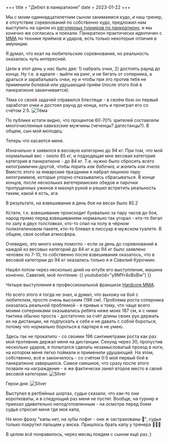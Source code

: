 +++
title = "Дебют в панкратионе"
date = 2023-01-22
+++

Мы с моим одиннадцатилетним сыном занимаемся кудо, и наш тренер, в отсутствие соревнований по собственно кудо, предложил нам выступить на одном из [регулярных турниров по панкратиону](https://shakasports.com/fights), и мы конечно же согласись и поехали. Панкратион практически идентичен с [MMA](https://ru.wikipedia.org/wiki/%D0%A1%D0%BC%D0%B5%D1%88%D0%B0%D0%BD%D0%BD%D1%8B%D0%B5_%D0%B1%D0%BE%D0%B5%D0%B2%D1%8B%D0%B5_%D0%B8%D1%81%D0%BA%D1%83%D1%81%D1%81%D1%82%D0%B2%D0%B0) по технике приёмов и ударов, есть только некоторые отличия в амуниции.

Я думал, что ехал на любительские соревнования, но реальность оказалась чуть интересней. 

Цели в этот день у нас было две: 1) набрать очки, 2) достоять раунд до конца. Ну т.е. в идеале - выйти на ринг, и не бегать от соперника, а драться и зарабатывать очки, ну и чтобы при это против тебя не применили болевой или удушающий приём (после этого бой в панкратионе заканчивается).

Тёма со своей задачей справился блестяще - в своём бою он первый заработал очки и достоял раунд до конца, хоть и проиграл его со счётом 2:5. 
![Тёма](/img/pankr0.png)

По публике кстати видно, что процентов 60-70% зрителей составляли многочисленные кавказские мужчины (чеченцы? дагестанцы?).
В общем, сын мой молодец.


Теперь что касается меня.

Изначально я заявился в весовую категорию до 94 кг. При том, что мой нормальный вес - около 85 кг, и подходящая мне весовая категория категория в панкратионе - до 84 кг. Т.е. нужно было сбросить всего килограммчик-другой, чтобы _парить как бабочка, и жалить как пчела_. Вместо этого за январские праздники я набрал лишнюю пару килограммов, которые упорно отказывались сбрасываться. В конце концов, после нескольких вегетерианских обедов и парочки пропущенных ужинов я махнул рукой и решил встретить реальность таким, какой я есть, ага. 

В результате, на взвешивании в день боя на весах было 85.2

Кстати, т.к. взвешивание происходит буквально за пару часов до боя, народ прямо перед взвешиванием нормально так угорал - кто-то бегал по залу в двух толстовках, кто-то спал на полу в чёрном полиэтиленовом пакете, кто-то блевал в писсуар в мужском туалете. В общем, своя особая атмосфера.

Очевидно, это много кому помогло - если за день до соревнований в каждой из весовых категорий до 84 кг и до 94 кг было заявлено человек по 7-10, то собственно после взвешивания оказалось, что в весовой категории до 94 кг оказались только я и _Савелий Курочкин_. 

Нашёл потом через несколько дней на ютубе его выступление, машина конечно. Савелий, моё почтение:
{{ youtube(id="y9MYr4oBxBw") }}

Четыре выступления в профессиональной франшизе [Hardcore MMA](https://hardcorefc.ru/).

Но всего этого я тогда не знал, и думал, что выхожу на бой с _любителем_, просто очень высоким (196 см). Проблема роста соперника оказалась реальной проблемой - я привык к тому, что чаще всего моими соперниками оказывались ребята ниже моих 187 см, и с ними тактика обычно проста - достаточно за счёт длины своих рук держать их на дистанции, не подпускать к себе и не давать с собой бороться, потому что нормально бороться в партере я не умею. 

Здесь так не прокатило - со своими 196 сантиметрами роста как раз мой противник держал меня на дистанции. Секунд через 30, пропустив несколько ударов, я попытался сделать незамысловатый проход в ноги, на котором меня легко поймали и применили удушающий. На этом, собственно, всё и закончилось - со счётом 0:5 мой первый бой в панкратионе завершился. Самое смешное, что сразу после этого позвали на награждение - я же фактически занял второе место в своей весовой категории:
![Silver](/img/pankr1.jpg)

Герои дня:
![Silver](/img/pankr2.jpg)

Выступал в регбийных шортах, судьи сказали, что как-то они коротковаты, и в следующий раз меня не пустят. Вообще, на турнир я приехал удивительно неподготовленным - на осмотре перед боем судья спросил меня где моя капа, 

На мою фразу "капы нет, на зубы пофиг - они ж застрахованы 🤨", судья только покрутил пальцем у виска. Пришлось брать капу у тренера 🤷🏻‍♂️ 

В целом всё понравилось, через месяц поедем с сыном ещё раз ;) 